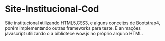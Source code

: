 # Site-Institucional-Cod
Site institucional utilizando HTML5,CSS3, e alguns conceitos de Bootstrap4, porém implementando outras frameworks para teste.
E animações javascript utilizando o a bibliotece wow.js no próprio arquivo HTML.
